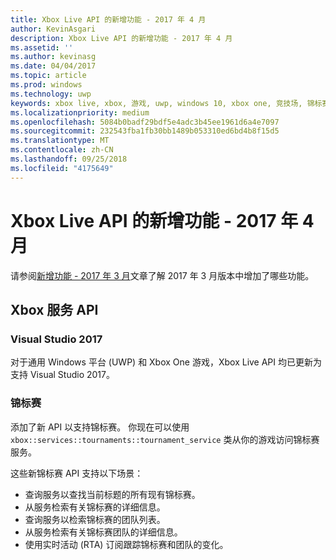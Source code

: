 ```yaml
---
title: Xbox Live API 的新增功能 - 2017 年 4 月
author: KevinAsgari
description: Xbox Live API 的新增功能 - 2017 年 4 月
ms.assetid: ''
ms.author: kevinasg
ms.date: 04/04/2017
ms.topic: article
ms.prod: windows
ms.technology: uwp
keywords: xbox live, xbox, 游戏, uwp, windows 10, xbox one, 竞技场, 锦标赛
ms.localizationpriority: medium
ms.openlocfilehash: 5084b0badf29bdf5e4adc3b45ee1961d6a4e7097
ms.sourcegitcommit: 232543fba1fb30bb1489b053310ed6bd4b8f15d5
ms.translationtype: MT
ms.contentlocale: zh-CN
ms.lasthandoff: 09/25/2018
ms.locfileid: "4175649"
---
```

# <a name="whats-new-for-the-xbox-live-apis---april-2017"></a>Xbox Live API 的新增功能 - 2017 年 4 月

请参阅[新增功能 - 2017 年 3 月](1703-whats-new.md)文章了解 2017 年 3 月版本中增加了哪些功能。

## <a name="xbox-services-apis"></a>Xbox 服务 API

### <a name="visual-studio-2017"></a>Visual Studio 2017

对于通用 Windows 平台 (UWP) 和 Xbox One 游戏，Xbox Live API 均已更新为支持 Visual Studio 2017。

### <a name="tournaments"></a>锦标赛

添加了新 API 以支持锦标赛。 你现在可以使用 `xbox::services::tournaments::tournament_service` 类从你的游戏访问锦标赛服务。

这些新锦标赛 API 支持以下场景：

* 查询服务以查找当前标题的所有现有锦标赛。
* 从服务检索有关锦标赛的详细信息。
* 查询服务以检索锦标赛的团队列表。
* 从服务检索有关锦标赛团队的详细信息。
* 使用实时活动 (RTA) 订阅跟踪锦标赛和团队的变化。
